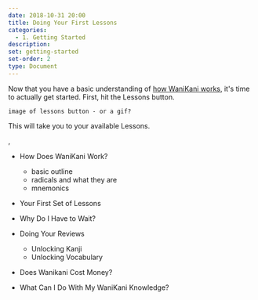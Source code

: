 ```yaml
---
date: 2018-10-31 20:00
title: Doing Your First Lessons
categories:
  - 1. Getting Started
description:
set: getting-started
set-order: 2
type: Document
---
```


Now that you have a basic understanding of [how WaniKani works](/1.%20getting%20started/how-wanikani-works/), it's time to actually get started. First, hit the Lessons button.

`image of lessons button - or a gif?`

This will take you to your available Lessons.


,
* How Does WaniKani Work?
  - basic outline
  - radicals and what they are
  - mnemonics
* Your First Set of Lessons
* Why Do I Have to Wait?
* Doing Your Reviews
  - Unlocking Kanji
  - Unlocking Vocabulary
* Does Wanikani Cost Money?

* What Can I Do With My WaniKani Knowledge?
